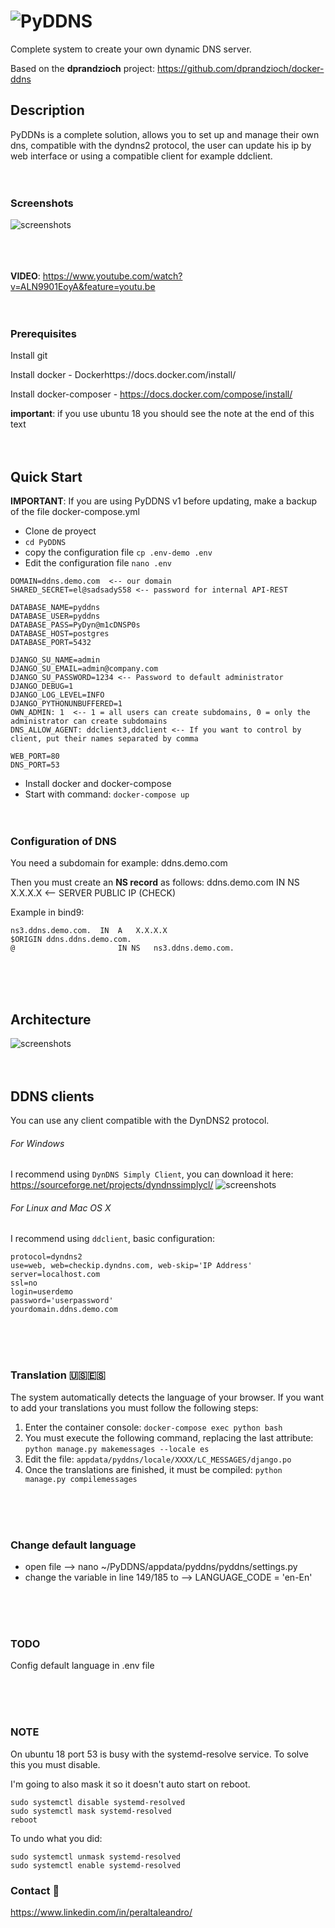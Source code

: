 # ![PyDDNS](https://i.imgur.com/kOrgTBW.png)
Complete system to create your own dynamic DNS server.

Based on the <b>dprandzioch</b> project: https://github.com/dprandzioch/docker-ddns


## Description
PyDDNs is a complete solution, allows you to set up and manage their own dns, compatible with the dyndns2 protocol, the user can update his ip by web interface or using a compatible client for example ddclient.
<br><br><br>

### Screenshots
![screenshots](https://i.imgur.com/6HTwrfn.png)

<br><br><br>
**VIDEO**: https://www.youtube.com/watch?v=ALN9901EoyA&feature=youtu.be
<br><br><br>


### Prerequisites
Install git

Install docker - Dockerhttps://docs.docker.com/install/

Install docker-composer - https://docs.docker.com/compose/install/

**important**: if you use ubuntu 18 you should see the note at the end of this text
<br><br><br>
## Quick Start

**IMPORTANT**: If you are using PyDDNS v1 before updating, make a backup of the file docker-compose.yml

- Clone de proyect
- ```cd PyDDNS```
- copy the configuration file ```cp .env-demo .env```
- Edit the configuration file ```nano .env```

```
DOMAIN=ddns.demo.com  <-- our domain
SHARED_SECRET=el@sadsadyS58 <-- password for internal API-REST

DATABASE_NAME=pyddns
DATABASE_USER=pyddns
DATABASE_PASS=PyDyn@m1cDNSP0s
DATABASE_HOST=postgres
DATABASE_PORT=5432

DJANGO_SU_NAME=admin
DJANGO_SU_EMAIL=admin@company.com
DJANGO_SU_PASSWORD=1234 <-- Password to default administrator
DJANGO_DEBUG=1
DJANGO_LOG_LEVEL=INFO
DJANGO_PYTHONUNBUFFERED=1
OWN_ADMIN: 1  <-- 1 = all users can create subdomains, 0 = only the administrator can create subdomains
DNS_ALLOW_AGENT: ddclient3,ddclient <-- If you want to control by client, put their names separated by comma

WEB_PORT=80
DNS_PORT=53
```

- Install docker and docker-compose
- Start with command: `docker-compose up`
<br><br><br>
### Configuration of DNS
You need a subdomain for example: ddns.demo.com

Then you must create an **NS record** as follows:
ddns.demo.com IN NS X.X.X.X <-- SERVER PUBLIC IP (CHECK)


Example in bind9:

```
ns3.ddns.demo.com.	IN	A	X.X.X.X
$ORIGIN ddns.ddns.demo.com.
@                       IN NS   ns3.ddns.demo.com.
```


<br><br><br>
## Architecture
![screenshots](https://i.imgur.com/KWZzxOs.png)
<br><br><br>
## DDNS clients
You can use any client compatible with the DynDNS2 protocol.

###### For Windows
I recommend using `DynDNS Simply Client`, you can download it here: https://sourceforge.net/projects/dyndnssimplycl/
![screenshots](https://i.imgur.com/cTwjRFS.png)


###### For Linux and Mac OS X
I recommend using `ddclient`, basic configuration:
```
protocol=dyndns2
use=web, web=checkip.dyndns.com, web-skip='IP Address'
server=localhost.com
ssl=no
login=userdemo
password='userpassword'
yourdomain.ddns.demo.com
```

<br><br><br>
### Translation :us::es:
The system automatically detects the language of your browser.
If you want to add your translations you must follow the following steps:

1. Enter the container console: `docker-compose exec python bash`
2. You must execute the following command, replacing the last attribute: `python manage.py makemessages --locale es`
3. Edit the file: `appdata/pyddns/locale/XXXX/LC_MESSAGES/django.po`
4. Once the translations are finished, it must be compiled: `python manage.py compilemessages`

<br><br><br>
### Change default language
- open file --> nano ~/PyDDNS/appdata/pyddns/pyddns/settings.py
- change the variable in line 149/185 to --> LANGUAGE_CODE = 'en-En'

<br><br><br>
### TODO
Config default language in .env file


<br><br><br>
### NOTE
On ubuntu 18 port 53 is busy with the systemd-resolve service.
To solve this you must disable.

I'm going to also mask it so it doesn't auto start on reboot.

```
sudo systemctl disable systemd-resolved
sudo systemctl mask systemd-resolved
reboot
```
To undo what you did:
```
sudo systemctl unmask systemd-resolved
sudo systemctl enable systemd-resolved
```

### Contact :email:
https://www.linkedin.com/in/peraltaleandro/
